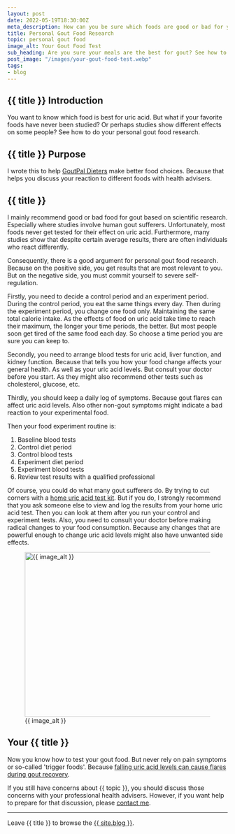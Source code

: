 ```yaml
---
layout: post
date: 2022-05-19T18:30:00Z
meta_description: How can you be sure which foods are good or bad for your gout? Make sure your gout meals are better than average. Do your own personal gout food research now.
title: Personal Gout Food Research
topic: personal gout food
image_alt: Your Gout Food Test
sub_heading: Are you sure your meals are the best for gout? See how to test your gout food.
post_image: "/images/your-gout-food-test.webp"
tags:
- blog
---
```

<h2 id="intro">{{ title }} Introduction</h2>
You want to know which food is best for uric acid. But what if your favorite foods have never been studied? Or perhaps studies show different effects on some people? See how to do your personal gout food research.

<h2 id="intent">{{ title }} Purpose</h2>
I wrote this to help <a href="/9601/goutpal-plan-for-gout-dieters/">GoutPal Dieters</a> make better food choices. Because that helps you discuss your reaction to different foods with health advisers.

<h2 id="research">{{ title }}</h2>
I mainly recommend good or bad food for gout based on scientific research. Especially where studies involve human gout sufferers. Unfortunately, most foods never get tested for their effect on uric acid. Furthermore, many studies show that despite certain average results, there are often individuals who react differently.  

Consequently, there is a good argument for personal gout food research. Because on the positive side, you get results that are most relevant to you. But on the negative side, you must commit yourself to severe self-regulation. 

Firstly, you need to decide a control period and an experiment period. During the control period, you eat the same things every day. Then during the experiment period, you change one food only. Maintaining the same total calorie intake. As the effects of food on uric acid take time to reach their maximum, the longer your time periods, the better. But most people soon get tired of the same food each day. So choose a time period you are sure you can keep to.

Secondly, you need to arrange blood tests for uric acid, liver function, and kidney function. Because that tells you how your food change affects your general health. As well as your uric acid levels. But consult your doctor before you start. As they might also recommend other tests such as cholesterol, glucose, etc.

Thirdly, you should keep a daily log of symptoms. Because gout flares can affect uric acid levels. Also other non-gout symptoms might indicate a bad reaction to your experimental food.

Then your food experiment routine is:<ol>
<li>Baseline blood tests</li>
<li>Control diet period</li>
<li>Control blood tests</li>
<li>Experiment diet period</li>
<li>Experiment blood tests</li>
<li>Review test results with a qualified professional</li>
</ol>

Of course, you could do what many gout sufferers do. By trying to cut corners with a <a href="/uric-acid/uric-acid-test-kit/">home uric acid test kit</a>. But if you do, I strongly recommend that you ask someone else to view and log the results from your home uric acid test. Then you can look at them after you run your control and experiment tests. Also, you need to consult your doctor before making radical changes to your food consumption. Because any changes that are powerful enough to change uric acid levels might also have unwanted side effects.

<figure id="image" class="inner">
<img src="{{ post_image }}" alt="{{ image_alt }}"  width="610" height="377">
  <figcaption>{{ image_alt }}</figcaption>
</figure>
<h2 id="next">Your {{ title }}</h2>
Now you know how to test your gout food. But never rely on pain symptoms or so-called 'trigger foods'. Because <a href="/972/allopurinol-medication-why-it-hurts-to-get-rid-of-gout/">falling uric acid levels can cause flares during gout recovery</a>.

If you still have concerns about {{ topic }}, you should discuss those concerns with your professional health advisers. However, if you want help to prepare for that discussion, please <a href="/blog/contact-keith-taylor-at-goutpal/">contact me</a>.
<hr />
Leave {{ title }} to browse the <a href="/blog">{{ site.blog }}</a>.
